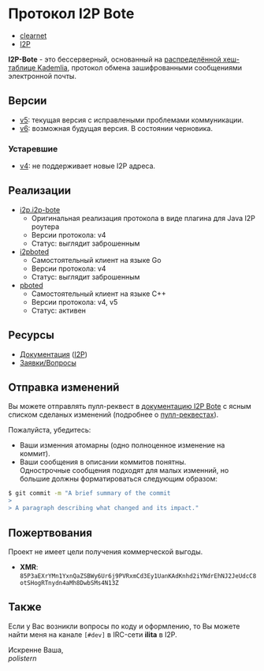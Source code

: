 # Протокол I2P Bote

* [clearnet](https://bote.readthedocs.io/en/latest/)
* [I2P](http://polistern.i2p/bote/)

**I2P-Bote** - это бессерверный, основанный на [распределённой хеш-таблице Kademlia](https://ru.wikipedia.org/wiki/%D0%A0%D0%B0%D1%81%D0%BF%D1%80%D0%B5%D0%B4%D0%B5%D0%BB%D1%91%D0%BD%D0%BD%D0%B0%D1%8F_%D1%85%D0%B5%D1%88-%D1%82%D0%B0%D0%B1%D0%BB%D0%B8%D1%86%D0%B0), протокол обмена зашифрованными сообщениями электронной почты.

## Версии

- [v5](v5/index.md): текущая версия с исправлеными проблемами коммуникации.
- [v6](v6/index.md): возможная будущая версия. В состоянии черновика.

### Устаревшие

- [v4](old/v4/introduction.md): не поддерживает новые I2P адреса.

## Реализации

- [i2p.i2p-bote](https://github.com/i2p/i2p.i2p-bote)
    - Оригинальная реализация протокола в виде плагина для Java I2P роутера
    - Версии протокола: v4
    - Статус: выглядит заброшенным
- [i2pboted](https://github.com/majestrate/i2pboted)
    - Самостоятельный клиент на языке Go
    - Версии протокола: v4
    - Статус: выглядит заброшенным
- [pboted](https://github.com/PurpleBote/pboted)
    - Самостоятельный клиент на языке C++
    - Версии протокола: v4, v5
    - Статус: активен

## Ресурсы

- [Документация](https://bote.readthedocs.io/ru/latest/) ([I2P](http://polistern.i2p/bote/))
- [Заявки/Вопросы](https://github.com/polistern/bote/issues)

## Отправка изменений

Вы можете отправлять пулл-реквест в [документацию I2P Bote](https://github.com/PurpleBote/bote/pull/new/master) с ясным списком сделаных изменений (подробнее о [пулл-реквестах](http://help.github.com/pull-requests/)).

Пожалуйста, убедитесь:

- Ваши изменния атомарны (одно полноценное изменение на коммит).
- Ваши сообщения в описании коммитов понятны.  
  Однострочные сообщения подходят для малых изменний, но большие должны форматироваться следующим образом:

```bash
$ git commit -m "A brief summary of the commit
>
> A paragraph describing what changed and its impact."
```

## Пожертвования

Проект не имеет цели получения коммерческой выгоды.

- **XMR**: `85P3aEXrYMn1YxnQaZSBWy6Ur6j9PVRxmCd3Ey1UanKAdKnhd2iYNdrEhNJ2JeUdcC8otSHogRTnydn4aMh8DwbSMs4N13Z`

## Также

Если у Вас возникли вопросы по коду и оформлению, то Вы можете найти меня на канале `[#dev]` в IRC-сети **ilita** в I2P.

Искренне Ваша,  
*polistern*
